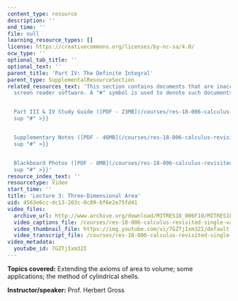 ```yaml
---
content_type: resource
description: ''
end_time: ''
file: null
learning_resource_types: []
license: https://creativecommons.org/licenses/by-nc-sa/4.0/
ocw_type: ''
optional_tab_title: ''
optional_text: ''
parent_title: 'Part IV: The Definite Integral'
parent_type: SupplementalResourceSection
related_resources_text: 'This section contains documents that are inaccessible to
  screen reader software. A "#" symbol is used to denote such documents.


  Part III & IV Study Guide ([PDF - 23MB](/courses/res-18-006-calculus-revisited-single-variable-calculus-fall-2010/resources/mitres_18_006_study_3_4)){{<
  sup "#" >}}


  Supplementary Notes ([PDF - 46MB](/courses/res-18-006-calculus-revisited-single-variable-calculus-fall-2010/resources/mitres_18_006_supp_notes-1)){{<
  sup "#" >}}


  Blackboard Photos ([PDF - 8MB](/courses/res-18-006-calculus-revisited-single-variable-calculus-fall-2010/resources/mitres_18_006_blackboard-1)){{<
  sup "#" >}}'
resource_index_text: ''
resourcetype: Video
start_time: ''
title: 'Lecture 3: Three-Dimensional Area'
uid: 4563e6cc-dc13-203c-0c89-bf6e2e75fd41
video_files:
  archive_url: http://www.archive.org/download/MITRES18_006F10/MITRES18_006F10_26_0403_300k.mp4
  video_captions_file: /courses/res-18-006-calculus-revisited-single-variable-calculus-fall-2010/835372625d785cf3b87ce4678bd63ccf_7GZTjIxm32I.vtt
  video_thumbnail_file: https://img.youtube.com/vi/7GZTjIxm32I/default.jpg
  video_transcript_file: /courses/res-18-006-calculus-revisited-single-variable-calculus-fall-2010/84c29c6b33454b61783c9f09eb15834d_7GZTjIxm32I.pdf
video_metadata:
  youtube_id: 7GZTjIxm32I
---
```


**Topics covered:** Extending the axioms of area to volume; some applications; the method of cylindrical shells.

**Instructor/speaker:** Prof. Herbert Gross

